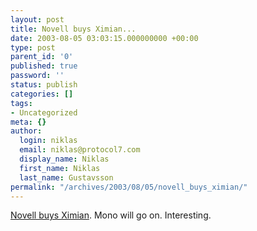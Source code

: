 ```yaml
---
layout: post
title: Novell buys Ximian...
date: 2003-08-05 03:03:15.000000000 +00:00
type: post
parent_id: '0'
published: true
password: ''
status: publish
categories: []
tags:
- Uncategorized
meta: {}
author:
  login: niklas
  email: niklas@protocol7.com
  display_name: Niklas
  first_name: Niklas
  last_name: Gustavsson
permalink: "/archives/2003/08/05/novell_buys_ximian/"
---
```

[Novell buys Ximian](http://www.theregister.co.uk/content/4/32145.html). Mono will go on. Interesting.

